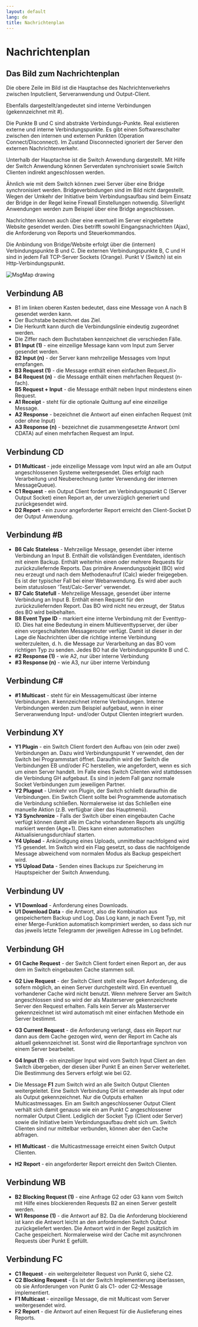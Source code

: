 ```yaml
---
layout: default
lang: de
title: Nachrichtenplan
---
```


# Nachrichtenplan

## Das Bild zum Nachrichtenplan

Die obere Zeile im Bild ist die Hauptachse des Nachrichtenverkehrs zwischen Inputclient, Serveranwendung und Output-Client.

Ebenfalls dargestellt/angedeutet sind interne Verbindungen (gekennzeichnet mit #).

Die Punkte B und C sind abstrakte Verbindungs-Punkte. Real existieren externe und interne Verbindungspunkte.
Es gibt einen Softwareschalter zwischen den internen und externen Punkten (Operation Connect/Disconnect).
Im Zustand Disconnected ignoriert der Server den externen Nachrichtenverkehr.

Unterhalb der Hauptachse ist die Switch Anwendung dargestellt. 
Mit Hilfe der Switch Anwendung können Serverdaten synchronisiert sowie Switch Clienten indirekt angeschlossen werden.

Ähnlich wie mit dem Switch können zwei Server über eine Bridge synchronisiert werden.
Bridgeverbindungen sind im Bild nicht dargestellt.
Wegen der Umkehr der Initiative beim Verbindungsaufbau sind beim Einsatz der Bridge in der Regel keine Firewall Einstellungen notwendig.
Silverlight Anwendungen werden zum Beispiel über eine Bridge angeschlossen.

Nachrichten können auch über eine eventuell im Server eingebettete Website gesendet werden. 
Dies betrifft sowohl Eingangsnachrichten (Ajax), die Anforderung von Reports und Steuerkommandos.

Die Anbindung von Bridge/Website erfolgt über die (internen) Verbindungspunkte B und C. 
Die externen Verbindungspunkte B, C und H sind in jedem Fall TCP-Server Sockets (Orange). 
Punkt V (Switch) ist ein Http-Verbindungspunkt.

![MsgMap drawing](../images/MsgMap.png)

##  Verbindung AB

- B1 im linken oberen Kasten bedeutet, dass eine Message von A nach B gesendet werden kann. 
- Der Buchstabe bezeichnet das Ziel. 
- Die Herkunft kann durch die Verbindungslinie eindeutig zugeordnet werden.
- Die Ziffer nach dem Buchstaben kennzeichnet die verschieden Fälle.
- **B1 Input (1)** - eine einzeilige Message kann vom Input zum Server gesendet werden. 
- **B2 Input (n)** - der Server kann mehrzeilige Messages vom Input empfangen.
- **B3 Request (1)** - die Message enthält einen einfachen Request./li>
- **B4 Request (n)** - die Message enthält einen mehrfachen Request (n-fach).
- **B5 Request + Input** - die Message enthält neben Input mindestens einen Request.
- **A1 Receipt** - steht für die optionale Quittung auf eine einzeilige Message.
- **A2 Response** - bezeichnet die Antwort auf einen einfachen Request (mit oder ohne Input) 
- **A3 Response (n)** - bezeichnet die zusammengesetzte Antwort (xml CDATA) auf einen mehrfachen Request am Input.

## Verbindung CD

- **D1 Multicast** - jede einzeilige Message vom Input wird an alle am Output angeschlossenen Systeme weitergesendet. 
Dies erfolgt nach Verarbeitung und Neuberechnung (unter Verwendung der internen MessageQueue). 
- **C1 Request** - ein Output Client fordert am Verbindungspunkt C (Server Output Socket) einen Report an,
der unverzüglich generiert und zurückgesendet wird.
- **D2 Report** - ein zuvor angeforderter Report erreicht den Client-Socket D der Output Anwendung. 

## Verbindung #B


- **B6 Calc Stateless** - Mehrzeilige Message, gesendet über 
interne Verbindung an Input B. Enthält die vollständigen Eventdaten, identisch 
mit einem Backup. Enthält weiterhin einen oder mehrere Requests für 
zurückzuliefernde Reports. Das primäre Anwendungsobjekt (BO) wird neu erzeugt 
und nach dem Methodenaufruf (Calc) wieder freigegeben. Es ist der typischer Fall 
bei einer Webanwendung. Es wird aber auch beim statuslosen 'Test/Calc-Server' 
verwendet. 
- **B7 Calc Statefull** - Mehrzeilige Message, gesendet über 
interne Verbindung an Input B. Enthält einen Request für den zurückzuliefernden 
Report. Das BO wird nicht neu erzeugt, der Status des BO wird beibehalten. 
- **B8 Event Type ID** - markiert eine interne Verbindung mit der 
Eventtyp-ID. Dies hat eine Bedeutung in einem Multieventtypserver, der über 
einen vorgeschalteten Messagerouter verfügt. Damit ist dieser in der Lage die 
Nachrichten über die richtige interne Verbindung weiterzuleiten, d. h. die 
Message zur Verarbeitung an das BO vom richtigen Typ zu senden. Jedes BO hat die 
Verbindungspunkte B und C. 
- **#2 Response (1)** - wie A2, nur über interne Verbindung 
- **#3 Response (n)** - wie A3, nur über interne Verbindung 

## Verbindung C#

- **#1 Multicast** - steht für ein Messagemulticast über interne Verbindungen. # kennzeichnet interne Verbindungen. 
Interne Verbindungen werden zum Beispiel aufgebaut, 
wenn in einer Serveranwendung Input- und/oder Output Clienten integriert wurden. 

## Verbindung XY

- **Y1 Plugin** - ein Switch Client fordert den Aufbau von (ein 
oder zwei) Verbindungen an. Dazu wird Verbindungspunkt Y verwendet, den der 
Switch bei Programmstart öffnet. Daraufhin wird der Switch die Verbindungen EB 
und/oder FC herstellen, wie angefordert, wenn es sich um einen Server handelt. 
Im Falle eines Switch Clienten wird stattdessen die Verbindung GH aufgebaut. Es 
sind in jedem Fall ganz normale Socket Verbindungen zum jeweiligen Partner. 
- **Y2 Plugout** - Umkehr von Plugin, der Switch schließt 
daraufhin die Verbindungen. Ein Switch Client sollte bei Programmende automatisch 
die Verbindung schließen. Normalerweise ist das Schließen eine manuelle Aktion 
(z.B. verfügbar über das Hauptmenü).
- **Y3 Synchronize** - Falls der Switch über einen eingebauten 
Cache verfügt können damit alle im Cache vorhandenen Reports als ungültig 
markiert werden (Age+1). Dies kann einen automatischen Aktualisierungsdurchlauf starten. 
- **Y4 Upload** - Ankündigung eines Uploads, unmittelbar 
nachfolgend wird Y5 gesendet. Im Switch wird ein Flag gesetzt, so dass die 
nachfolgende Message abweichend vom normalen Modus als Backup gespeichert wird. 
- **Y5 Upload Data** - Senden eines Backups zur Speicherung im Hauptspeicher der Switch Anwendung. 

<h2>Verbindung UV</h2>

- **V1 Download** - Anforderung eines Downloads. 
- **U1 Download Data** - die Antwort, also die Kombination aus gespeichertem Backup und Log. 
Das Log kann, je nach Event Typ, mit einer Merge-Funktion automatisch komprimiert werden, 
so dass sich nur das jeweils letzte Telegramm der jeweiligen Adresse im Log befindet. 

## Verbindung GH

- **G1 Cache Request** - der Switch Client fordert einen Report 
an, der aus dem im Switch eingebauten Cache stammen soll. 
- **G2 Live Request** - der Switch Client stellt eine Report Anforderung, 
die sofern möglich, an einen Server durchgestellt wird. 
Ein eventuell vorhandener Cache wird nicht benutzt. 
Wenn mehrere Server am Switch angeschlossen sind so wird der als Masterserver gekennzeichnete Server den Request erhalten. 
Falls kein Server als Masterserver gekennzeichnet ist wird automatisch mit einer einfachen Methode ein Server bestimmt. 
- **G3 Current Request** - die Anforderung verlangt, dass ein Report nur dann aus dem Cache gezogen wird, 
wenn der Report im Cache als aktuell gekennzeichnet ist. 
Sonst wird die Reportanfrage synchron von einem Server bearbeitet.

- **G4 Input (1)** - ein einzeiliger Input wird vom Switch Input Client an den Switch übergeben, 
der diesen über Punkt E an einen Server weiterleitet. 
Die Bestimmung des Servers erfolgt wie bei G2. 
- Die Message **F1** zum Switch wird an alle Switch Output Clienten weitergeleitet. 
Eine Switch Verbindung GH ist entweder als Input oder als Output gekennzeichnet. 
Nur die Outputs erhalten Multicastmessages. 
Ein am Switch angeschlossener Output Client verhält sich damit genauso wie ein am Punkt C angeschlossener normaler Output Client. 
Lediglich der Socket Typ (Client oder Server) sowie die Initiative beim Verbindungsaufbau dreht sich um. 
Switch Clienten sind nur mittelbar verbunden, können aber den Cache abfragen.
- **H1 Multicast** - die Multicastmessage erreicht einen Switch Output Clienten.
- **H2 Report** - ein angeforderter Report erreicht den Switch Clienten. 

## Verbindung WB

- **B2 Blocking Request (1)** - eine Anfrage G2 oder G3 kann vom Switch mit Hilfe eines blockierenden Requests B2 an einen Server gestellt werden. 
- **W1 Response (1)** - die Antwort auf B2. Da die Anforderung blockierend ist 
kann die Antwort leicht an den anfordernden Switch Output zurückgeliefert werden. 
Die Antwort wird in der Regel zusätzlich im Cache gespeichert. 
Normalerweise wird der Cache mit asynchronen Requests über Punkt E gefüllt. 

## Verbindung FC

- **C1 Request** - ein weitergeleiteter Request von Punkt G, siehe C2. 
- **C2 Blocking Request** - Es ist der Switch Implementierung überlassen, ob sie Anforderungen von Punkt G als C1- oder C2-Message implementiert. 
- **F1 Multicast** - einzeilige Message, die mit Multicast vom Server weitergesendet wird.
- **F2 Report** - die Antwort auf einen Request für die Auslieferung eines Reports. 
